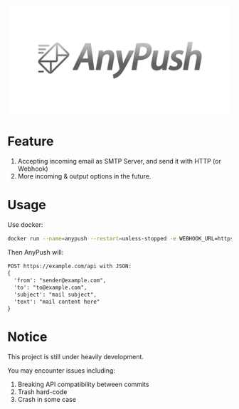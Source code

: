 ![](img/logo.png)

# Feature
1. Accepting incoming email as SMTP Server, and send it with HTTP (or Webhook)
2. More incoming & output options in the future.

# Usage
Use docker:
```bash
docker run --name=anypush --restart=unless-stopped -e WEBHOOK_URL=https://example.com/api -p 0.0.0.0:1025:1025 stonemoe/anypush:1.0.0
```
Then AnyPush will:
```
POST https://example.com/api with JSON:
{
  'from': "sender@example.com",
  'to': "to@example.com",
  'subject': "mail subject",
  'text': "mail content here"
}
```

# Notice
This project is still under heavily development.

You may encounter issues including:
1. Breaking API compatibility between commits
2. Trash hard-code
3. Crash in some case